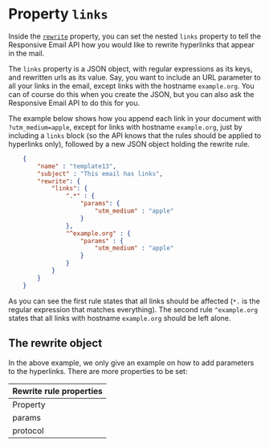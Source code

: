 # Property `links`

Inside the [`rewrite`](/support/json/property-rewrite)
property, you can set the nested `links` property to tell the 
Responsive Email API how you would like to rewrite hyperlinks
that appear in the mail.

The `links` property is a JSON object, with regular expressions as its 
keys, and rewritten urls as its value. Say, you want to include an URL parameter 
to all your links in the email, except links with the hostname
`example.org`. You can of course do this when you create the JSON, but
you can also ask the Responsive Email API to do this for you.

The example below shows how you append each link in your document with `?utm_medium=apple`, 
except for links with hostname `example.org`, just by including a `links` block (so the API 
knows that the rules should be applied to hyperlinks only), followed by a new JSON object 
holding the rewrite rule.


````json
    {
        "name" : "template13",
        "subject" : "This email has links",
        "rewrite": {
            "links": {
                ".*" : {
                    "params": {
                        "utm_medium" : "apple"
                    }
                },
                "^example.org" : {
                    "params" : {
                        "utm_medium" : "apple"
                    }
                }
            }
        }
    }
````


As you can see the first rule states that all links should be affected (`*.`
is the regular expression that matches everything). The second rule `^example.org` states 
that all links with hostname `example.org` should be left alone.  

## The rewrite object

In the above example, we only give an example on how to add parameters
to the hyperlinks. There are more properties to be set:

| Rewrite rule properties |
| --- |
| Property | Value | Desc. |
| params | _object_ | Parameters to be added to matching urls |
| protocol | _string_ | Protocol to change |


